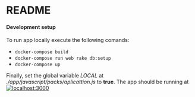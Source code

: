 # README
#### Development setup

To run app locally execute the following comands:

* `docker-compose build`
* `docker-compose run web rake db:setup`
* `docker-compose up`

Finally, set the global variable _LOCAL_ at _./app/javascript/packs/aplicattion.js_ to **true**.
The app should be running at [![localhost:3000](http://localhost:3000)]()